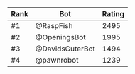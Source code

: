 Rank|Bot|Rating
---|---|---
#1|@RaspFish|2495
#2|@OpeningsBot|1995
#3|@DavidsGuterBot|1494
#4|@pawnrobot|1239
